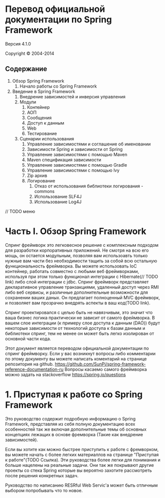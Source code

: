 Перевод официальной документации по Spring Framework
=========

Версия 4.1.0

Copyright © 2004-2014

Содержание
----

1. Обзор Spring Framework
    1. Начало работы со Spring Framework
2. Введение в Spring Framework
    1. Внедрение зависимостей и инверсия управления
    2. Модули
        1. Контейнер
        2. АОП
        3. Сообщения
        4. Доступ к данным
        5. Web
        6. Тестирование
    3. Сценарии использования
        1. Управление зависимостями и соглашение об именовании
        2. Зависимости Spring и зависимости от Spring
        3. Управление зависимостями с помощью Maven
        4. Maven спецификация зависимости
        5. Управление зависимостями с помощью Gradle
        6. Управление зависимостями с помощью lvy
        7. Zip архив
        8. Логирование
            1. Отказ от использования библиотеки логирования - commons 
            2. Использование     SLF4J
            3. Использование Log4J
    
// TODO меню

# Часть I. Обзор Spring Framework

  Спринг фреймворк это легковесное решение с комплексным подходом для разработки корпоративных приложений. Не смотря на всю его мощь, он остается модульным, позволяя вам использоавть только нужные вам части без необходимости тащить за собой всю остальную функциональность фреймворка. Вы можете использовать IoC контейнер, работать совместно с любыми веб фреймворками, используя при этом только функционал интеграции с Hibernate(// TODO link) либо слой интеграции с jdbc. Спринг фреймворк представляет декларативное управление транзакциями, удаленный доступ через RMI либо веб сервисы, и различные дополнительные возможности для сохранении ваших даных. Он предлагает полноценный MVC фреймворк, и позволяет вам прозрачно внедрять аспекты в ваш код(TODO link).

  Спринг проектировался с целью быть не навязчивым, это значит что ваша бизнес логика практически не зависит от самого фреймворка. В вашем слое интеграции (к примеру слое доступа к данным (DAO)) будут некоторые зависимости от технологий доступа к базам данным и библиотеки спринг, тем не менее он может быть легко изолирован от основной части кода.

  Этот документ является переводом официальной документации по спринг фреймворку. Если у вас возникнут вопросы либо комментарии по этому документу вы можете написать коментарий на странице репозитория на github. https://github.com/SunPj/spring-framework-reference-documentation-ru Вопросы касаемо самого фреймворка можно задать на stackoverflow https://spring.io/questions


# 1. Приступая к работе со Spring Framework

Это руководство содержит подробную информацию о Spring Framework, представляя из себя полную документацию всех особенностей так же включая дополнительные темы об основных концепциях лежащих в основе фремворка (Такие как внедрение зависимостей).

Если вы хотите как можно быстрее приступить к работе с фремворком, вы можете начать с более легких материаллов на странице "Приступая к работе"(TODO Ссылка). Эти руководства более легки для понимания и больше нацелены на реальные задачи. Они так же покрывают другие проекты со стека Spring которые вы вероятно захотите рассмотреть после решения конкретных задач.

Руководство по написанию RESRful Web Servic'а может быть отличным выбором попробывать что то новое.

